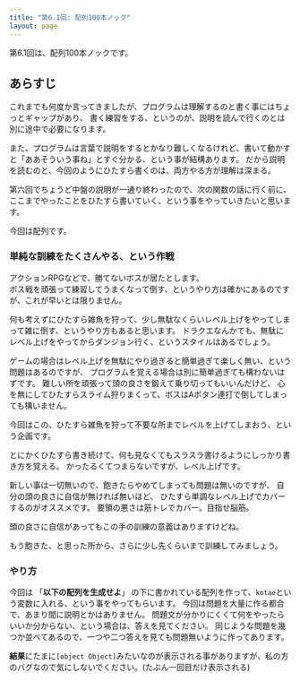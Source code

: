 ```yaml
---
title: "第6.1回: 配列100本ノック"
layout: page
---
```


<link rel="stylesheet" href="https://cdnjs.cloudflare.com/ajax/libs/codemirror/5.35.0/codemirror.css" />
<script src="https://cdnjs.cloudflare.com/ajax/libs/codemirror/5.35.0/codemirror.js"></script>
<script src="https://cdnjs.cloudflare.com/ajax/libs/codemirror/5.35.0/mode/javascript/javascript.js"></script>
<style>
    .CodeMirror { height: auto; border: 1px solid #ddd; }
    .console { border: 1px solid #333; color: rgb(48, 68, 216); padding: 0px 5px 0px 5px; }

    .answer {color: red;  }
    .hideanswer { display: none; }
    .result {font-size: large;}
    .wrong {color: red;  }
    .correct {color: rgb(0, 89, 255);  }



    .column{
        padding: 0.5em 1em;
        margin: 2em 0;
        color: #5d627b;
        background: white;
        border-top: solid 5px #5d627b;
        box-shadow: 0 3px 5px rgba(0, 0, 0, 0.22);
    }    
</style>
<link rel="stylesheet" href="https://rawgit.com/karino2/js-introduction/master/scripts/smoke.css" />
<script src="https://rawgit.com/karino2/js-introduction/master/scripts/smoke.min.js"></script>                    
<script src="https://neil.fraser.name/software/JS-Interpreter/acorn_interpreter.js"></script>

<script type="text/javascript" src="https://rawgit.com/karino2/js-introduction/master/scripts/env.js"></script>



<script>
var questions = [];
function aq(expect) {
    arrayAutoGeneration(expect, questions);
}



document.body.onload = function() {
  initInterpreter();


  // setupAllREPL2(5);
  setupAllQuestionsWithScnario(questions);
}
</script>

第6.1回は、配列100本ノックです。

## あらすじ

これまでも何度か言ってきましたが、プログラムは理解するのと書く事にはちょっとギャップがあり、
書く練習をする、というのが、説明を読んで行くのとは別に途中で必要になります。

また、プログラムは言葉で説明をするとかなり難しくなるけれど、書いて動かすと「ああそういう事ね」とすぐ分かる、という事が結構あります。
だから説明を読むのと、今回のようにひたすら書くのは、両方やる方が理解は深まる。

第六回でちょうど中盤の説明が一通り終わったので、次の関数の話に行く前に、ここまでやったことをひたすら書いていく、という事をやっていきたいと思います。

今回は配列です。


### 単純な訓練をたくさんやる、という作戦

アクションRPGなどで、勝てないボスが居たとします。  
ボス戦を頑張って練習してうまくなって倒す、というやり方は確かにあるのですが、これが早いとは限りません。

何も考えずにひたすら雑魚を狩って、少し無駄なくらいレベル上げをやってしまって雑に倒す、というやり方もあると思います。
ドラクエなんかでも、無駄にレベル上げをやってからダンジョン行く、というスタイルはあるでしょう。

ゲームの場合はレベル上げを無駄にやり過ぎると簡単過ぎて楽しく無い、という問題はあるのですが、
プログラムを覚える場合は別に簡単過ぎても構わないはずです。
難しい所を頑張って頭の良さを鍛えて乗り切ってもいいんだけど、
心を無にしてひたすらスライム狩りまくって、ボスはAボタン連打で倒してしまっても構いません。

今回はこの、ひたすら雑魚を狩って不要な所までレベルを上げてしまおう、という企画です。

とにかくひたすら書き続けて、何も見なくてもスラスラ書けるようにしっかり書き方を覚える。
かったるくてつまらないですが、レベル上げです。

新しい事は一切無いので、飽きたらやめてしまっても問題は無いのですが、
自分の頭の良さに自信が無ければ無いほど、
ひたすら単調なレベル上げでカバーするのがオススメです。
要領の悪さは筋トレでカバー。目指せ脳筋。

頭の良さに自信があってもこの手の訓練の意義はありますけどね。

もう飽きた、と思った所から、さらに少し先くらいまで訓練してみましょう。


### やり方

今回は 「**以下の配列を生成せよ**」 の下に書かれている配列を作って、`kotae`という変数に入れる、という事をやってもらいます。
今回は問題を大量に作る都合で、あまり間に説明とかはありません。
問題文が分かりにくくて何をやったらいいか分からない、という場合は、答えを見てください。
同じような問題を幾つか並べてあるので、一つや二つ答えを見ても問題無いように作ってあります。

**結果**にたまに`[object Object]`みたいなのが表示される事がありますが、私の方のバグなので気にしないでください。(たぶん一回目だけ表示される)


<div id="autoQuestions">

</div>

<script>
aq(["むぇ～～～", "コケー", "ダネ～～"]);
aq(["あじゃ", "るーしー", "ダニエル"]);
aq(["もっと", "たくさん", "要素が", "ある", "例です。", "全部で", "7個"]);
aq(["要素一つの例"]);
aq(["もう一回"]);
aq(["さらにもう一回"]);
aq(["ほげ", "いか", "ふが"]);
aq(["こちんこちん", "ぬっくぬく", "しゅるしゅる"]);
aq(["こーしー", "麦茶"]);
aq(["プレモル", "プリン"]);
aq(["数字の", "要素", 5, 6, 7]);
aq([5, 4, 3]);
aq(["5", "4", "3"]);
aq(["3"]);
aq([3]);
aq(["4"]);
aq([4]);
aq(["1234"]);
aq([1234]);
aq([10, 11, 12]);
aq(["10", "11", "12"]);
aq(["5678"]);
aq(["5678", "1234"]);
aq([5678, 1234]);
aq(["56", 78, "910", "1112", 1314]);
aq(["5", 6, 7, "8", "9", 10]);

aq(["配列の中に","配列を入れる",  [1, 2]]);
aq(["配列の中に", [1, 2], "配列を入れる"]);
aq(["あ", ["え”, ”お"], "い", "う"]);
aq([["あ", "い"], "う", "え"]);
aq([[1, 2], 3, 4]);
aq([5, [2, 3], 7]);
aq([["あじゃ", "むぇ〜〜"], "るーしー", "まちあるき"]);
aq([["あじゃ", "むえ〜〜"]]);
aq(["あじゃ", ["るーしー", 1234], "まちあるき"]);
aq([["こーしー", "麦茶"], "しゅるしゅる", "する"]);
aq([["こーしー", "麦茶"], ["あじゃ", "むぇ〜〜"]]);
aq([["こーしー", "麦茶"], ["あじゃ", "むぇ〜〜"], ["ぬっくぬく", "こちんこちん"]]);
aq([["こーしー", "麦茶"], "るーしー", ["ぬっくぬく", "こちんこちん"]]);
aq([[1, 2, 3], 4]);
aq([5, [6, 7, 8]]);
aq([[1, 2, 3]]);
aq([[1, 2, 3], 4, [5, 6, 7]]);


</script>
